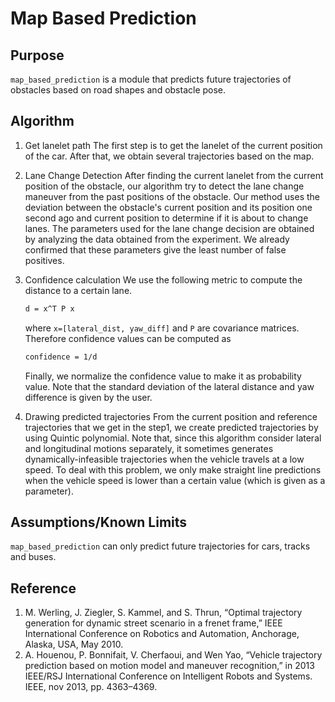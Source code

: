 # Map Based Prediction

## Purpose

`map_based_prediction` is a module that predicts future trajectories of obstacles based on road shapes and obstacle pose.

## Algorithm

1. Get lanelet path
   The first step is to get the lanelet of the current position of the car. After that, we obtain several trajectories based on the map.

2. Lane Change Detection
   After finding the current lanelet from the current position of the obstacle, our algorithm try to detect the lane change maneuver from the past positions of the obstacle. Our method uses the deviation between the obstacle's current position and its position one second ago and current position to determine if it is about to change lanes. The parameters used for the lane change decision are obtained by analyzing the data obtained from the experiment. We already confirmed that these parameters give the least number of false positives.

3. Confidence calculation
   We use the following metric to compute the distance to a certain lane.

   ```txt
   d = x^T P x
   ```

   where `x=[lateral_dist, yaw_diff]` and `P` are covariance matrices. Therefore confidence values can be computed as

   ```txt
   confidence = 1/d
   ```

   Finally, we normalize the confidence value to make it as probability value. Note that the standard deviation of the lateral distance and yaw difference is given by the user.

4. Drawing predicted trajectories
   From the current position and reference trajectories that we get in the step1, we create predicted trajectories by using Quintic polynomial. Note that, since this algorithm consider lateral and longitudinal motions separately, it sometimes generates dynamically-infeasible trajectories when the vehicle travels at a low speed. To deal with this problem, we only make straight line predictions when the vehicle speed is lower than a certain value (which is given as a parameter).

## Assumptions/Known Limits

`map_based_prediction` can only predict future trajectories for cars, tracks and buses.

## Reference

1. M. Werling, J. Ziegler, S. Kammel, and S. Thrun, “Optimal trajectory generation for dynamic street scenario in a frenet frame,” IEEE International Conference on Robotics and Automation, Anchorage, Alaska, USA, May 2010.
2. A. Houenou, P. Bonnifait, V. Cherfaoui, and Wen Yao, “Vehicle trajectory prediction based on motion model and maneuver recognition,” in 2013 IEEE/RSJ International Conference on Intelligent Robots and Systems. IEEE, nov 2013, pp. 4363–4369.
